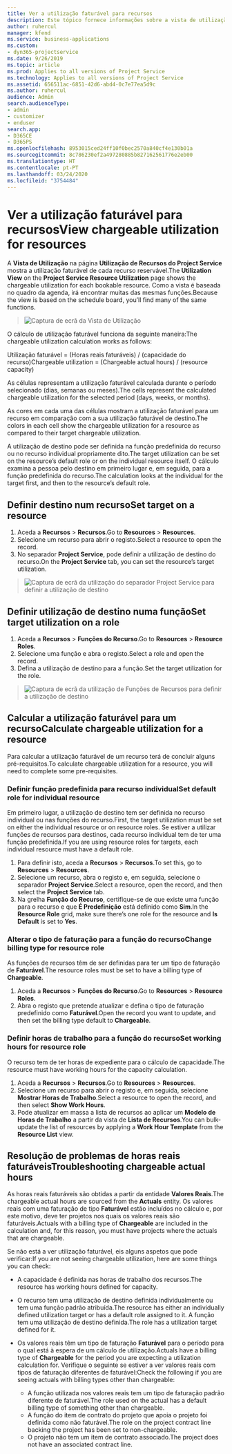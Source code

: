 ```yaml
---
title: Ver a utilização faturável para recursos
description: Este tópico fornece informações sobre a vista de utilização de recursos.
author: ruhercul
manager: kfend
ms.service: business-applications
ms.custom:
- dyn365-projectservice
ms.date: 9/26/2019
ms.topic: article
ms.prod: Applies to all versions of Project Service
ms.technology: Applies to all versions of Project Service
ms.assetid: 656511ac-6851-42d6-abd4-0c7e77ea5d9c
ms.author: ruhercul
audience: Admin
search.audienceType:
- admin
- customizer
- enduser
search.app:
- D365CE
- D365PS
ms.openlocfilehash: 8953015ced24ff10f0bec2570a840cf4e130b01a
ms.sourcegitcommit: 8c786230ef2a497280885b827162561776e2eb00
ms.translationtype: HT
ms.contentlocale: pt-PT
ms.lasthandoff: 03/24/2020
ms.locfileid: "3754484"
---
```

# <a name="view-chargeable-utilization-for-resources"></a><span data-ttu-id="d44d1-103">Ver a utilização faturável para recursos</span><span class="sxs-lookup"><span data-stu-id="d44d1-103">View chargeable utilization for resources</span></span>
 
<span data-ttu-id="d44d1-104">A **Vista de Utilização** na página **Utilização de Recursos do Project Service** mostra a utilização faturável de cada recurso reservável.</span><span class="sxs-lookup"><span data-stu-id="d44d1-104">The **Utilization View** on the **Project Service Resource Utilization** page shows the chargeable utilization for each bookable resource.</span></span> <span data-ttu-id="d44d1-105">Como a vista é baseada no quadro da agenda, irá encontrar muitas das mesmas funções.</span><span class="sxs-lookup"><span data-stu-id="d44d1-105">Because the view is based on the schedule board, you’ll find many of the same functions.</span></span>

> ![Captura de ecrã da Vista de Utilização](media/FAQ-utilization-1.png)
 

<span data-ttu-id="d44d1-107">O cálculo de utilização faturável funciona da seguinte maneira:</span><span class="sxs-lookup"><span data-stu-id="d44d1-107">The chargeable utilization calculation works as follows:</span></span>

   <span data-ttu-id="d44d1-108">Utilização faturável = (Horas reais faturáveis) / (capacidade do recurso)</span><span class="sxs-lookup"><span data-stu-id="d44d1-108">Chargeable utilization = (Chargeable actual hours) / (resource capacity)</span></span>

<span data-ttu-id="d44d1-109">As células representam a utilização faturável calculada durante o período selecionado (dias, semanas ou meses).</span><span class="sxs-lookup"><span data-stu-id="d44d1-109">The cells represent the calculated chargeable utilization for the selected period (days, weeks, or months).</span></span>

<span data-ttu-id="d44d1-110">As cores em cada uma das células mostram a utilização faturável para um recurso em comparação com a sua utilização faturável de destino.</span><span class="sxs-lookup"><span data-stu-id="d44d1-110">The colors in each cell show the chargeable utilization for a resource as compared to their target chargeable utilization.</span></span> 

<span data-ttu-id="d44d1-111">A utilização de destino pode ser definida na função predefinida do recurso ou no recurso individual propriamente dito.</span><span class="sxs-lookup"><span data-stu-id="d44d1-111">The target utilization can be set on the resource’s default role or on the individual resource itself.</span></span> <span data-ttu-id="d44d1-112">O cálculo examina a pessoa pelo destino em primeiro lugar e, em seguida, para a função predefinida do recurso.</span><span class="sxs-lookup"><span data-stu-id="d44d1-112">The calculation looks at the individual for the target first, and then to the resource’s default role.</span></span>

## <a name="set-target-on-a-resource"></a><span data-ttu-id="d44d1-113">Definir destino num recurso</span><span class="sxs-lookup"><span data-stu-id="d44d1-113">Set target on a resource</span></span>

1. <span data-ttu-id="d44d1-114">Aceda a **Recursos** \> **Recursos**.</span><span class="sxs-lookup"><span data-stu-id="d44d1-114">Go to **Resources** \> **Resources**.</span></span> 
2. <span data-ttu-id="d44d1-115">Selecione um recurso para abrir o registo.</span><span class="sxs-lookup"><span data-stu-id="d44d1-115">Select a resource to open the record.</span></span> 
3. <span data-ttu-id="d44d1-116">No separador **Project Service**, pode definir a utilização de destino do recurso.</span><span class="sxs-lookup"><span data-stu-id="d44d1-116">On the **Project Service** tab, you can set the resource’s target utilization.</span></span>

> ![Captura de ecrã da utilização do separador Project Service para definir a utilização de destino](media/FAQ-utilization-2.png)
 
## <a name="set-target-utilization-on-a-role"></a><span data-ttu-id="d44d1-118">Definir utilização de destino numa função</span><span class="sxs-lookup"><span data-stu-id="d44d1-118">Set target utilization on a role</span></span>

1. <span data-ttu-id="d44d1-119">Aceda a **Recursos** \> **Funções do Recurso**.</span><span class="sxs-lookup"><span data-stu-id="d44d1-119">Go to **Resources** \> **Resource Roles**.</span></span> 
2. <span data-ttu-id="d44d1-120">Selecione uma função e abra o registo.</span><span class="sxs-lookup"><span data-stu-id="d44d1-120">Select a role and open the record.</span></span> 
3. <span data-ttu-id="d44d1-121">Defina a utilização de destino para a função.</span><span class="sxs-lookup"><span data-stu-id="d44d1-121">Set the target utilization for the role.</span></span>

> ![Captura de ecrã da utilização de Funções de Recursos para definir a utilização de destino](media/FAQ-utilization-3.png)
 
## <a name="calculate-chargeable-utilization-for-a-resource"></a><span data-ttu-id="d44d1-123">Calcular a utilização faturável para um recurso</span><span class="sxs-lookup"><span data-stu-id="d44d1-123">Calculate chargeable utilization for a resource</span></span>

<span data-ttu-id="d44d1-124">Para calcular a utilização faturável de um recurso terá de concluir alguns pré-requisitos.</span><span class="sxs-lookup"><span data-stu-id="d44d1-124">To calculate chargeable utilization for a resource, you will need to complete some pre-requisites.</span></span> 

### <a name="set-default-role-for-individual-resource"></a><span data-ttu-id="d44d1-125">Definir função predefinida para recurso individual</span><span class="sxs-lookup"><span data-stu-id="d44d1-125">Set default role for individual resource</span></span>

<span data-ttu-id="d44d1-126">Em primeiro lugar, a utilização de destino tem ser definida no recurso individual ou nas funções do recurso.</span><span class="sxs-lookup"><span data-stu-id="d44d1-126">First, the target utilization must be set on either the individual resource or on resource roles.</span></span> <span data-ttu-id="d44d1-127">Se estiver a utilizar funções de recursos para destinos, cada recurso individual tem de ter uma função predefinida.</span><span class="sxs-lookup"><span data-stu-id="d44d1-127">If you are using resource roles for targets, each individual resource must have a default role.</span></span> 

1. <span data-ttu-id="d44d1-128">Para definir isto, aceda a **Recursos** \> **Recursos**.</span><span class="sxs-lookup"><span data-stu-id="d44d1-128">To set this, go to **Resources** \> **Resources**.</span></span> 
2. <span data-ttu-id="d44d1-129">Selecione um recurso, abra o registo e, em seguida, selecione o separador **Project Service**.</span><span class="sxs-lookup"><span data-stu-id="d44d1-129">Select a resource, open the record, and then select the **Project Service** tab.</span></span> 
3. <span data-ttu-id="d44d1-130">Na grelha **Função do Recurso**, certifique-se de que existe uma função para o recurso e que **É Predefinição** está definido como **Sim**.</span><span class="sxs-lookup"><span data-stu-id="d44d1-130">In the **Resource Role** grid, make sure there’s one role for the resource and **Is Default** is set to **Yes**.</span></span>
 
### <a name="change-billing-type-for-resource-role"></a><span data-ttu-id="d44d1-131">Alterar o tipo de faturação para a função do recurso</span><span class="sxs-lookup"><span data-stu-id="d44d1-131">Change billing type for resource role</span></span>

<span data-ttu-id="d44d1-132">As funções de recursos têm de ser definidas para ter um tipo de faturação de **Faturável**.</span><span class="sxs-lookup"><span data-stu-id="d44d1-132">The resource roles must be set to have a billing type of **Chargeable**.</span></span> 

1. <span data-ttu-id="d44d1-133">Aceda a **Recursos** \> **Funções do Recurso**.</span><span class="sxs-lookup"><span data-stu-id="d44d1-133">Go to **Resources** \> **Resource Roles**.</span></span> 
2. <span data-ttu-id="d44d1-134">Abra o registo que pretende atualizar e defina o tipo de faturação predefinido como **Faturável**.</span><span class="sxs-lookup"><span data-stu-id="d44d1-134">Open the record you want to update, and then set the billing type default to **Chargeable**.</span></span>

### <a name="set-working-hours-for-resource-role"></a><span data-ttu-id="d44d1-135">Definir horas de trabalho para a função do recurso</span><span class="sxs-lookup"><span data-stu-id="d44d1-135">Set working hours for resource role</span></span>
 
<span data-ttu-id="d44d1-136">O recurso tem de ter horas de expediente para o cálculo de capacidade.</span><span class="sxs-lookup"><span data-stu-id="d44d1-136">The resource must have working hours for the capacity calculation.</span></span> 

1. <span data-ttu-id="d44d1-137">Aceda a **Recursos** \> **Recursos**.</span><span class="sxs-lookup"><span data-stu-id="d44d1-137">Go to **Resources** \> **Resources**.</span></span> 
2. <span data-ttu-id="d44d1-138">Selecione um recurso para abrir o registo e, em seguida, selecione **Mostrar Horas de Trabalho**.</span><span class="sxs-lookup"><span data-stu-id="d44d1-138">Select a resource to open the record, and then select **Show Work Hours**.</span></span> 
3. <span data-ttu-id="d44d1-139">Pode atualizar em massa a lista de recursos ao aplicar um **Modelo de Horas de Trabalho** a partir da vista de **Lista de Recursos**.</span><span class="sxs-lookup"><span data-stu-id="d44d1-139">You can bulk-update the list of resources by applying a **Work Hour Template** from the **Resource List** view.</span></span>

## <a name="troubleshooting-chargeable-actual-hours"></a><span data-ttu-id="d44d1-140">Resolução de problemas de horas reais faturáveis</span><span class="sxs-lookup"><span data-stu-id="d44d1-140">Troubleshooting chargeable actual hours</span></span>

<span data-ttu-id="d44d1-141">As horas reais faturáveis são obtidas a partir da entidade **Valores Reais**.</span><span class="sxs-lookup"><span data-stu-id="d44d1-141">The chargeable actual hours are sourced from the **Actuals** entity.</span></span> <span data-ttu-id="d44d1-142">Os valores reais com uma faturação de tipo **Faturável** estão incluídos no cálculo e, por este motivo, deve ter projetos nos quais os valores reais são faturáveis.</span><span class="sxs-lookup"><span data-stu-id="d44d1-142">Actuals with a billing type of **Chargeable** are included in the calculation and, for this reason, you must have projects where the actuals that are chargeable.</span></span>

<span data-ttu-id="d44d1-143">Se não está a ver utilização faturável, eis alguns aspetos que pode verificar:</span><span class="sxs-lookup"><span data-stu-id="d44d1-143">If you are not seeing chargeable utilization, here are some things you can check:</span></span>

- <span data-ttu-id="d44d1-144">A capacidade é definida nas horas de trabalho dos recursos.</span><span class="sxs-lookup"><span data-stu-id="d44d1-144">The resource has working hours defined for capacity.</span></span>
- <span data-ttu-id="d44d1-145">O recurso tem uma utilização de destino definida individualmente ou tem uma função padrão atribuída.</span><span class="sxs-lookup"><span data-stu-id="d44d1-145">The resource has either an individually defined utilization target or has a default role assigned to it.</span></span> <span data-ttu-id="d44d1-146">A função tem uma utilização de destino definida.</span><span class="sxs-lookup"><span data-stu-id="d44d1-146">The role has a utilization target defined for it.</span></span>
- <span data-ttu-id="d44d1-147">Os valores reais têm um tipo de faturação **Faturável** para o período para o qual está à espera de um cálculo de utilização.</span><span class="sxs-lookup"><span data-stu-id="d44d1-147">Actuals have a billing type of **Chargeable** for the period you are expecting a utilization calculation for.</span></span> <span data-ttu-id="d44d1-148">Verifique o seguinte se estiver a ver valores reais com tipos de faturação diferentes de faturável:</span><span class="sxs-lookup"><span data-stu-id="d44d1-148">Check the following if you are seeing actuals with billing types other than chargeable:</span></span>

  - <span data-ttu-id="d44d1-149">A função utilizada nos valores reais tem um tipo de faturação padrão diferente de faturável.</span><span class="sxs-lookup"><span data-stu-id="d44d1-149">The role used on the actual has a default billing type of something other than chargeable.</span></span>
  - <span data-ttu-id="d44d1-150">A função do item de contrato do projeto que apoia o projeto foi definida como não faturável.</span><span class="sxs-lookup"><span data-stu-id="d44d1-150">The role on the project contract line backing the project has been set to non-chargeable.</span></span>
  - <span data-ttu-id="d44d1-151">O projeto não tem um item de contrato associado.</span><span class="sxs-lookup"><span data-stu-id="d44d1-151">The project does not have an associated contract line.</span></span>

